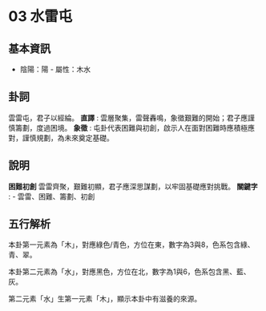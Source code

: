 # 03 水雷屯

## 基本資訊
- 陰陽：陽 - 屬性：木水 
## 卦詞
雲雷屯，君子以經綸。
 **直譯** : 雲層聚集，雷聲轟鳴，象徵艱難的開始；君子應謹慎籌劃，度過困境。
 **象徵** : 屯卦代表困難與初創，啟示人在面對困難時應積極應對，謹慎規劃，為未來奠定基礎。
## 說明
**困難初創** 雲雷齊聚，艱難初顯，君子應深思謀劃，以牢固基礎應對挑戰。
**關鍵字** : - 雲雷、困難、籌劃、初創
## 五行解析
本卦第一元素為「木」，對應綠色/青色，方位在東，數字為3與8，色系包含綠、青、翠。

本卦第二元素為「水」，對應黑色，方位在北，數字為1與6，色系包含黑、藍、灰。

第二元素「水」生第一元素「木」，顯示本卦中有滋養的來源。

